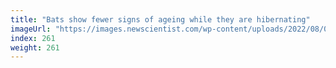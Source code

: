 ```yaml
---
title: "Bats show fewer signs of ageing while they are hibernating"
imageUrl: "https://images.newscientist.com/wp-content/uploads/2022/08/09165054/SEI_118602904.jpg?width=600"
index: 261
weight: 261
---
```

